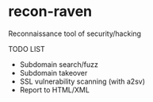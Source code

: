 # recon-raven
Reconnaissance tool of security/hacking


TODO LIST
- Subdomain search/fuzz
- Subdomain takeover
- SSL vulnerability scanning (with a2sv)
- Report to HTML/XML
